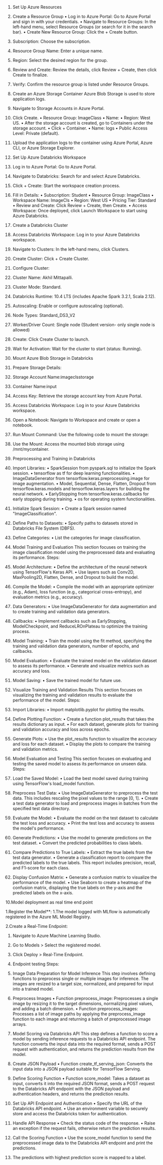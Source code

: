 1. Set Up Azure Resources
1.	Create a Resource Group
•	Log in to Azure Portal: Go to Azure Portal and sign in with your credentials.
•	Navigate to Resource Groups: In the left-hand menu, select Resource Groups (or search for it in the search bar).
•	Create New Resource Group: Click the + Create button.
1.	Subscription: Choose the subscription.
2.	Resource Group Name: Enter a unique name.
3.	Region: Select the desired region for the group.
4.	Review and Create: Review the details, click Review + Create, then click Create to finalize.
5.	Verify: Confirm the resource group is listed under Resource Groups.

2. Create an Azure Storage Container
Azure Blob Storage is used to store application logs.
1.	Navigate to Storage Accounts in Azure Portal.
2.	Click Create.
•	Resource Group: ImageClass
•	Name: 
•	Region: West US.
•	After the storage account is created, go to Containers under the storage account.
•	Click + Container.
•	Name: logs
•	Public Access Level: Private (default).
3.	Upload the application logs to the container using Azure Portal, Azure CLI, or Azure Storage Explorer.

3.	 Set Up Azure Databricks Workspace
1.	Log in to Azure Portal: Go to Azure Portal.
2.	Navigate to Databricks: Search for and select Azure Databricks.
3.	Click + Create: Start the workspace creation process.
   
5.	Fill in Details:
•	Subscription: Student
•	Resource Group: ImageClass
•	Workspace Name: ImageCls
•	Region: West US
•	Pricing Tier: Standard
•	Review and Create: Click Review + Create, then Create.
•	Access Workspace: Once deployed, click Launch Workspace to start using Azure Databricks.

4.	Create a Databricks Cluster
1.	Access Databricks Workspace: Log in to your Azure Databricks workspace.
2.	Navigate to Clusters: In the left-hand menu, click Clusters.
3.	Create Cluster: Click + Create Cluster.
4.	Configure Cluster:
1.	Cluster Name: Akhil Mittapalli.
2.	Cluster Mode: Standard.
3.	Databricks Runtime: 10.4 LTS (includes Apache Spark 3.2.1, Scala 2.12).
4.	Autoscaling: Enable or configure autoscaling (optional).
5.	Node Types: Standard_DS3_V2
6.	Worker/Driver Count: Single node (Student version- only single node is allowed)
5.	Create: Click Create Cluster to launch.
6.	Wait for Activation: Wait for the cluster to start (status: Running).

5. Mount Azure Blob Storage in Databricks
1.	Prepare Storage Details:
2.	Storage Account Name:imageclsstorage
3.	Container Name:input
4.	Access Key: Retrieve the storage account key from Azure Portal.
5.	Access Databricks Workspace: Log in to your Azure Databricks workspace.
6.	Open a Notebook: Navigate to Workspace and create or open a notebook.
7.	Run Mount Command: Use the following code to mount the storage:
8.	Use the Mount: Access the mounted blob storage using /mnt/mycontainer.

6.  Preprocessing and Training in Databricks
1.	Import Libraries:
•	SparkSession from pyspark.sql to initialize the Spark session.
•	tensorflow as tf for deep learning functionalities.
•	ImageDataGenerator from tensorflow.keras.preprocessing.image for image augmentation.
•	Model, Sequential, Dense, Flatten, Dropout from tensorflow.keras.models and tensorflow.keras.layers for building the neural network.
•	EarlyStopping from tensorflow.keras.callbacks for early stopping during training.
•	os for operating system functionalities.

2.	Initialize Spark Session:
•	Create a Spark session named "ImageClassification".

3.	Define Paths to Datasets:
•	Specify paths to datasets stored in Databricks File System (DBFS).

4.	Define Categories:
•	List the categories for image classification.




7. Model Training and Evaluation
This section focuses on training the image classification model using the preprocessed data and evaluating its performance.
Steps:
1.	Model Architecture:
•	Define the architecture of the neural network using TensorFlow's Keras API.
•	Use layers such as Conv2D, MaxPooling2D, Flatten, Dense, and Dropout to build the model.
2.	Compile the Model:
•	Compile the model with an appropriate optimizer (e.g., Adam), loss function (e.g., categorical cross-entropy), and evaluation metrics (e.g., accuracy).
3.	Data Generators:
•	Use ImageDataGenerator for data augmentation and to create training and validation data generators.
4.	Callbacks:
•	Implement callbacks such as EarlyStopping, ModelCheckpoint, and ReduceLROnPlateau to optimize the training process.
5.	Model Training:
•	Train the model using the fit method, specifying the training and validation data generators, number of epochs, and callbacks.
6.	Model Evaluation:
•	Evaluate the trained model on the validation dataset to assess its performance.
•	Generate and visualize metrics such as accuracy and loss.
7.	Model Saving:
•	Save the trained model for future use.


8. Visualize Training and Validation Results
This section focuses on visualizing the training and validation results to evaluate the performance of the model.
Steps:
1.	Import Libraries:
•	Import matplotlib.pyplot for plotting the results.
2.	Define Plotting Function:
•	Create a function plot_results that takes the results dictionary as input.
•	For each dataset, generate plots for training and validation accuracy and loss across epochs.
3.	Generate Plots:
•	Use the plot_results function to visualize the accuracy and loss for each dataset.
•	Display the plots to compare the training and validation metrics.

9. Model Evaluation and Testing
This section focuses on evaluating and testing the saved model to assess its performance on unseen data.
Steps:
1.	Load the Saved Model:
•	Load the best model saved during training using TensorFlow's load_model function.
2.	Preprocess Test Data:
•	Use ImageDataGenerator to preprocess the test data. This includes rescaling the pixel values to the range [0, 1].
•	Create a test data generator to load and preprocess images in batches from the specified test data directory.
3.	Evaluate the Model:
•	Evaluate the model on the test dataset to calculate the test loss and accuracy.
•	Print the test loss and accuracy to assess the model's performance.
4.	Generate Predictions:
•	Use the model to generate predictions on the test dataset.
•	Convert the predicted probabilities to class labels.
5.	Compare Predictions to True Labels:
•	Extract the true labels from the test data generator.
•	Generate a classification report to compare the predicted labels to the true labels. This report includes precision, recall, and F1-score for each class.
6.	Display Confusion Matrix:
•	Generate a confusion matrix to visualize the performance of the model.
•	Use Seaborn to create a heatmap of the confusion matrix, displaying the true labels on the y-axis and the predicted labels on the x-axis.

10.Model deployment as real time end point

1.Register the Model**:
   1.The model logged with MLflow is automatically registered in the Azure ML Model Registry.

2.Create a Real-Time Endpoint:
   1. Navigate to Azure Machine Learning Studio.
   2. Go to Models > Select the registered model.
   3. Click Deploy > Real-Time Endpoint.


11. Endpoint testing
Steps:
1. Image Data Preparation for Model Inference
This step involves defining functions to preprocess single or multiple images for inference. The images are resized to a target size, normalized, and prepared for input into a trained model.
2. Preprocess Images
•	Function preprocess_image: Preprocesses a single image by resizing it to the target dimensions, normalizing pixel values, and adding a batch dimension.
•	Function preprocess_images: Processes a list of image paths by applying the preprocess_image function to each image and returning a batch of preprocessed image arrays.
3. Model Scoring via Databricks API
This step defines a function to score a model by sending inference requests to a Databricks API endpoint. The function converts the input data into the required format, sends a POST request with authentication, and returns the prediction results from the model.
4. Create JSON Payload
•	Function create_tf_serving_json: Converts the input data into a JSON payload suitable for TensorFlow Serving.
5. Define Scoring Function
•	Function score_model: Takes a dataset as input, converts it into the required JSON format, sends a POST request to the Databricks API endpoint with the JSON payload and authentication headers, and returns the prediction results.
6. Set Up API Endpoint and Authentication
•	Specify the URL of the Databricks API endpoint.
•	Use an environment variable to securely store and access the Databricks token for authentication.
7. Handle API Response
•	Check the status code of the response.
•	Raise an exception if the request fails, otherwise return the prediction results.
8. Call the Scoring Function
•	Use the score_model function to send the preprocessed image data to the Databricks API endpoint and print the predictions.
9. The predictions with highest prediction score is mapped to a label.
